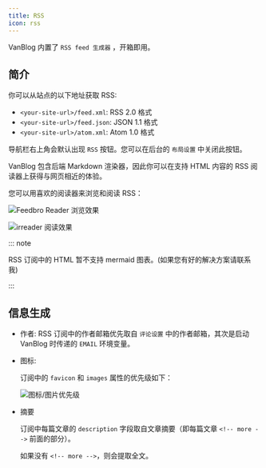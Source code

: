 ```yaml
---
title: RSS
icon: rss
---
```


VanBlog 内置了 `RSS feed 生成器` ，开箱即用。

<!-- more -->

## 简介

你可以从站点的以下地址获取 RSS:

- `<your-site-url>/feed.xml`: RSS 2.0 格式
- `<your-site-url>/feed.json`: JSON 1.1 格式
- `<your-site-url>/atom.xml`: Atom 1.0 格式

导航栏右上角会默认出现 `RSS` 按钮。您可以在后台的 `布局设置` 中关闭此按钮。

VanBlog 包含后端 Markdown 渲染器，因此你可以在支持 HTML 内容的 RSS 阅读器上获得与网页相近的体验。

您可以用喜欢的阅读器来浏览和阅读 RSS：

![Feedbro Reader 浏览效果](https://www.mereith.com/static/img/bf84404095bdcf8c4a186e0bb1e48429.clipboard-2022-09-04.png)

![irreader 阅读效果](https://www.mereith.com/static/img/4b1ab8a59a5b6f0d28eef449db64cbfa.clipboard-2022-09-04.png)

::: note

RSS 订阅中的 HTML 暂不支持 mermaid 图表。(如果您有好的解决方案请联系我)

:::

## 信息生成

- 作者: RSS 订阅中的作者邮箱优先取自 `评论设置` 中的作者邮箱，其次是启动 VanBlog 时传递的 `EMAIL` 环境变量。

- 图标:

  订阅中的 `favicon` 和 `images` 属性的优先级如下：

  ![图标/图片优先级](https://www.mereith.com/static/img/27f6636bfe5a53cf51544ab8affd6961.clipboard-2022-09-04.png)

- 摘要

  订阅中每篇文章的 `description` 字段取自文章摘要（即每篇文章 `<!-- more -->` 前面的部分）。

  如果没有 `<!-- more -->`，则会提取全文。
